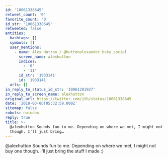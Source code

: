 ```yaml
---
id: '10061338645'
retweet_count: '0'
favorite_count: '0'
id_str: '10061338645'
retweeted: false
entities:
  hashtags: []
  symbols: []
  user_mentions:
    - name: Alex Hutton / @huttonalexander.bsky.social
      screen_name: alexhutton
      indices:
        - '0'
        - '11'
      id_str: '1933141'
      id: '1933141'
  urls: []
in_reply_to_status_id_str: '10061281927'
in_reply_to_screen_name: alexhutton
original_url: https://twitter.com/jth/status/10061338645
date: '2010-03-06T05:32:59.000Z'
sitemap: false
robots: noindex
reply: true
title: >-
  @alexhutton Sounds fun to me. Depending on where we met, I might not buy one
  though. I'll just bring…
---
```


@alexhutton Sounds fun to me. Depending on where we met, I might not buy one though. I'll just bring the stuff I made :)